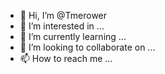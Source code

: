- 👋 Hi, I’m @Tmerower
- 👀 I’m interested in ...
- 🌱 I’m currently learning ...
- 💞️ I’m looking to collaborate on ...
- 📫 How to reach me ...

<!---
Tmerower/Tmerower is a ✨ special ✨ repository because its `README.md` (this file) appears on your GitHub profile.
You can click the Preview link to take a look at your changes.
--->
